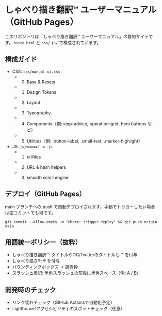 しゃべり描き翻訳™ ユーザーマニュアル（GitHub Pages）
=================================================

このリポジトリは「しゃべり描き翻訳™ ユーザーマニュアル」の静的サイトです。`index.html` と `css/` `js/` で構成されています。

構成ガイド
---------------------------------
- CSS: `css/manual-ui.css`
  - 00. Base & Resets
  - 01. Design Tokens
  - 02. Layout
  - 03. Typography
  - 04. Components（例: step-advice, operation-grid, hero buttons など）
  - 05. Utilities（例: .button-label, .small-text, .marker-highlight）
- JS: `js/manual-ui.js`
  - 01) utilities
  - 02) URL & hash helpers
  - 03) smooth scroll engine

デプロイ（GitHub Pages）
---------------------------------
main ブランチへの push で自動デプロイされます。手動でトリガーしたい場合は空コミットでも可です。

```
git commit --allow-empty -m "chore: trigger deploy" && git push origin main
```

用語統一ポリシー（抜粋）
---------------------------------
- しゃべり描き翻訳™: タイトルやOG/Twitterのタイトルも ™ を付与
- しゃべり描き®: ® を付与
- バウンディングボックス → 選択枠
- スラッシュ表記: 半角スラッシュの前後に半角スペース（例: A / B）

開発時のチェック
---------------------------------
- リンク切れチェック（GitHub Actionsで自動化予定）
- Lighthouse/アクセシビリティのスポットチェック（任意）


